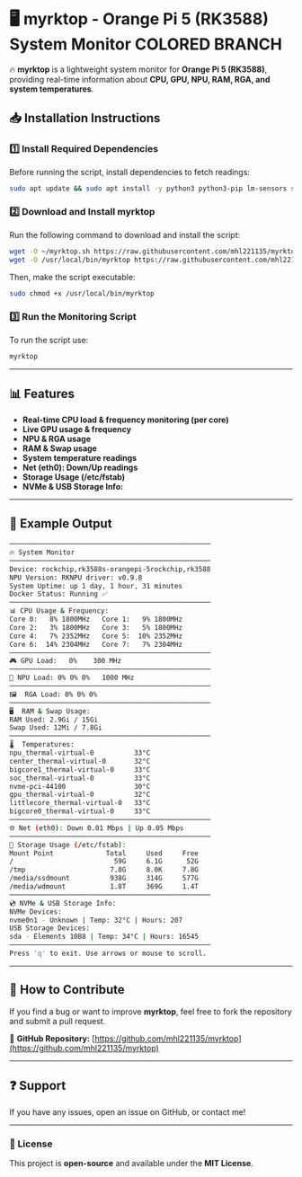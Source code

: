 # 🖥️ myrktop - Orange Pi 5 (RK3588) System Monitor COLORED BRANCH

🔥 **myrktop** is a lightweight system monitor for **Orange Pi 5 (RK3588)**, providing real-time information about **CPU, GPU, NPU, RAM, RGA, and system temperatures**.

## **📥 Installation Instructions**
### **1️⃣ Install Required Dependencies**
Before running the script, install dependencies to fetch readings:
```bash
sudo apt update && sudo apt install -y python3 python3-pip lm-sensors smartmontools nvme-cli && sudo sensors-detect --auto && pip3 install urwid
```

### **2️⃣ Download and Install myrktop**
Run the following command to download and install the script:
```bash
wget -O ~/myrktop.sh https://raw.githubusercontent.com/mhl221135/myrktop/py-colored/myrktop.py
wget -O /usr/local/bin/myrktop https://raw.githubusercontent.com/mhl221135/py-colored/main/myrktop
```
Then, make the script executable:
```bash
sudo chmod +x /usr/local/bin/myrktop
```

### **3️⃣ Run the Monitoring Script**
To run the script use:
```bash
myrktop
```

---

## **📊 Features**
- **Real-time CPU load & frequency monitoring (per core)**
- **Live GPU usage & frequency**
- **NPU & RGA usage**
- **RAM & Swap usage**
- **System temperature readings**
- **Net (eth0): Down/Up readings**
- **Storage Usage (/etc/fstab)**
- **NVMe & USB Storage Info:**


---

## **📌 Example Output**
```bash
──────────────────────────────────────────────────
🔥 System Monitor
──────────────────────────────────────────────────
Device: rockchip,rk3588s-orangepi-5rockchip,rk3588
NPU Version: RKNPU driver: v0.9.8
System Uptime: up 1 day, 1 hour, 31 minutes
Docker Status: Running ✅
──────────────────────────────────────────────────
📊 CPU Usage & Frequency:
Core 0:   8% 1800MHz   Core 1:   9% 1800MHz
Core 2:   3% 1800MHz   Core 3:   5% 1800MHz
Core 4:   7% 2352MHz   Core 5:  10% 2352MHz
Core 6:  14% 2304MHz   Core 7:   7% 2304MHz
──────────────────────────────────────────────────
🎮 GPU Load:   0%    300 MHz
──────────────────────────────────────────────────
🧠 NPU Load: 0% 0% 0%   1000 MHz
──────────────────────────────────────────────────
🖼️  RGA Load: 0% 0% 0%
──────────────────────────────────────────────────
🖥️  RAM & Swap Usage:
RAM Used: 2.9Gi / 15Gi
Swap Used: 12Mi / 7.8Gi
──────────────────────────────────────────────────
🌡️  Temperatures:
npu_thermal-virtual-0          33°C
center_thermal-virtual-0       32°C
bigcore1_thermal-virtual-0     33°C
soc_thermal-virtual-0          33°C
nvme-pci-44100                 30°C
gpu_thermal-virtual-0          32°C
littlecore_thermal-virtual-0   33°C
bigcore0_thermal-virtual-0     33°C
──────────────────────────────────────────────────
🌐 Net (eth0): Down 0.01 Mbps | Up 0.05 Mbps
──────────────────────────────────────────────────
💾 Storage Usage (/etc/fstab):
Mount Point             Total     Used     Free
/                         59G     6.1G      52G
/tmp                     7.8G     8.0K     7.8G
/media/ssdmount          938G     314G     577G
/media/wdmount           1.8T     369G     1.4T
──────────────────────────────────────────────────
💿 NVMe & USB Storage Info:
NVMe Devices:
nvme0n1 - Unknown | Temp: 32°C | Hours: 207
USB Storage Devices:
sda - Elements 10B8 | Temp: 34°C | Hours: 16545
──────────────────────────────────────────────────
Press 'q' to exit. Use arrows or mouse to scroll.
```

---

## **🔧 How to Contribute**
If you find a bug or want to improve **myrktop**, feel free to fork the repository and submit a pull request.

📂 **GitHub Repository:** [https://github.com/mhl221135/myrktop](https://github.com/mhl221135/myrktop)

---

## **❓ Support**
If you have any issues, open an issue on GitHub, or contact me!

---

### **🔗 License**
This project is **open-source** and available under the **MIT License**.

